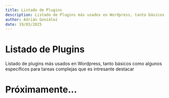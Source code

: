 ```yaml
---
title: Listado de Plugins
description: Listado de Plugins más usados en Wordpress, tanto básicos como algunos específicos para tareas complejas que es intresante destacar
author: Adrián González
date: 19/03/2025
--- 
```


# Listado de Plugins

Listado de plugins más usados en Wordpress, tanto básicos como algunos específicos para tareas complejas que es intresante destacar

# Próximamente...
